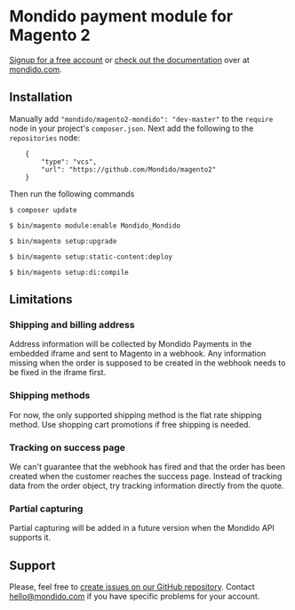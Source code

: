 # Mondido payment module for Magento 2

[Signup for a free account](https://www.mondido.com/en/signup) or [check out the documentation](https://doc.mondido.com) over at [mondido.com](https://www.mondido.com/en).

## Installation

Manually add `"mondido/magento2-mondido": "dev-master"` to the `require` node in your project's `composer.json`. Next add the following to the `repositories` node:

```
    {
        "type": "vcs",
        "url": "https://github.com/Mondido/magento2"
    }
```

Then run the following commands

`$ composer update`

`$ bin/magento module:enable Mondido_Mondido`

`$ bin/magento setup:upgrade`

`$ bin/magento setup:static-content:deploy`

`$ bin/magento setup:di:compile`

## Limitations

### Shipping and billing address

Address information will be collected by Mondido Payments in the embedded iframe and sent to Magento in a webhook. Any information missing when the order is supposed to be created in the webhook needs to be fixed in the iframe first.

### Shipping methods

For now, the only supported shipping method is the flat rate shipping method. Use shopping cart promotions if free shipping is needed.

### Tracking on success page

We can't guarantee that the webhook has fired and that the order has been created when the customer reaches the success page. Instead of tracking data from the order object, try tracking information directly from the quote.

### Partial capturing

Partial capturing will be added in a future version when the Mondido API supports it.

## Support

Please, feel free to [create issues on our GitHub repository](https://github.com/Mondido/magento2/issues). Contact hello@mondido.com if you have specific problems for your account. 

